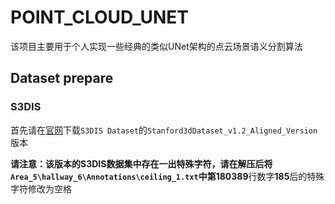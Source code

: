# POINT_CLOUD_UNET

该项目主要用于个人实现一些经典的类似UNet架构的点云场景语义分割算法

## Dataset prepare

### S3DIS

首先请在[官网](http://buildingparser.stanford.edu/dataset.html#Download)下载`S3DIS Dataset`的`Stanford3dDataset_v1.2_Aligned_Version`版本

**请注意：**该版本的S3DIS数据集中存在一出特殊字符，请在解压后将`Area_5\hallway_6\Annotations\ceiling_1.txt`中第**180389**行数字**185**后的特殊字符修改为空格
